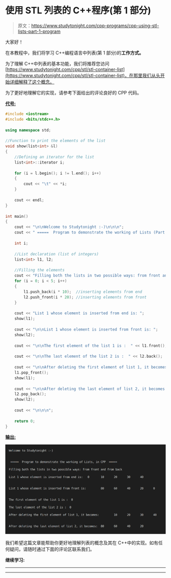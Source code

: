 # 使用 STL 列表的 C++程序(第 1 部分)

> 原文：<https://www.studytonight.com/cpp-programs/cpp-using-stl-lists-part-1-program>

大家好！

在本教程中，我们将学习 C++编程语言中列表(第 1 部分)的**工作方式。**

为了理解 C++中列表的基本功能，我们将推荐您访问[https://www.studytonight.com/cpp/stl/stl-container-list](https://www.studytonight.com/cpp/stl/stl-container-list)，在那里我们从头开始详细解释了这个概念。

为了更好地理解它的实现，请参考下面给出的评论良好的 CPP 代码。

<u>**代号:**</u>

```cpp
#include <iostream>
#include <bits/stdc++.h>

using namespace std;

//Function to print the elements of the list
void show(list<int> &l)
{
    //Defining an iterator for the list
    list<int>::iterator i;

    for (i = l.begin(); i != l.end(); i++)
    {
        cout << "\t" << *i;
    }

    cout << endl;
}

int main()
{
    cout << "\n\nWelcome to Studytonight :-)\n\n\n";
    cout << " =====  Program to demonstrate the working of Lists (Part 1), in CPP  ===== \n\n";

    int i;

    //List declaration (list of integers)
    list<int> l1, l2;

    //Filling the elements
    cout << "Filling both the lists in two possible ways: from front and from back\n\n";
    for (i = 0; i < 5; i++)
    {
        l1.push_back(i * 10);  //inserting elements from end
        l2.push_front(i * 20); //inserting elements from front
    }

    cout << "List 1 whose element is inserted from end is: ";
    show(l1);

    cout << "\n\nList 1 whose element is inserted from front is: ";
    show(l2);

    cout << "\n\nThe first element of the list 1 is :  " << l1.front();

    cout << "\n\nThe last element of the list 2 is :  " << l2.back();

    cout << "\n\nAfter deleting the first element of list 1, it becomes: ";
    l1.pop_front();
    show(l1);

    cout << "\n\nAfter deleting the last element of list 2, it becomes: ";
    l2.pop_back();
    show(l2);

    cout << "\n\n\n";

    return 0;
} 
```

<u>**输出:**</u>

![C++ Lists Part 1](img/48d77117d104b1fa1de5fc49a11a2900.png)

我们希望这篇文章能帮助你更好地理解列表的概念及其在 C++中的实现。如有任何疑问，请随时通过下面的评论区联系我们。

**继续学习:**

* * *

* * *